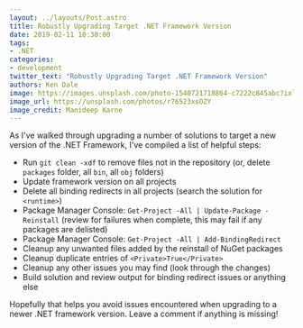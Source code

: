 ```yaml
---
layout: ../layouts/Post.astro
title: Robustly Upgrading Target .NET Framework Version
date: 2019-02-11 10:30:00
tags:
- .NET
categories:
- development
twitter_text: "Robustly Upgrading Target .NET Framework Version"
authors: Ken Dale
image: https://images.unsplash.com/photo-1540721718864-c7222c845abc?ixlib=rb-1.2.1&auto=format&fit=crop&w=750&q=80
image_url: https://unsplash.com/photos/r76523xsOZY
image_credit: Manideep Karne
---
```


As I've walked through upgrading a number of solutions to target a new version of the .NET Framework, I've compiled a list of helpful steps:

- Run `git clean -xdf` to remove files not in the repository (or, delete `packages` folder, all `bin`, all `obj` folders)
- Update framework version on all projects
- Delete all binding redirects in all projects (search the solution for `<runtime>`)
- Package Manager Console: `Get-Project -All | Update-Package -Reinstall` (review for failures when complete, this may fail if any packages are delisted)
- Package Manager Console: `Get-Project -All | Add-BindingRedirect`
- Cleanup any unwanted files added by the reinstall of NuGet packages
- Cleanup duplicate entries of `<Private>True</Private>`
- Cleanup any other issues you may find (look through the changes)
- Build solution and review output for binding redirect issues or anything else

Hopefully that helps you avoid issues encountered when upgrading to a newer .NET framework version. Leave a comment if anything is missing!
